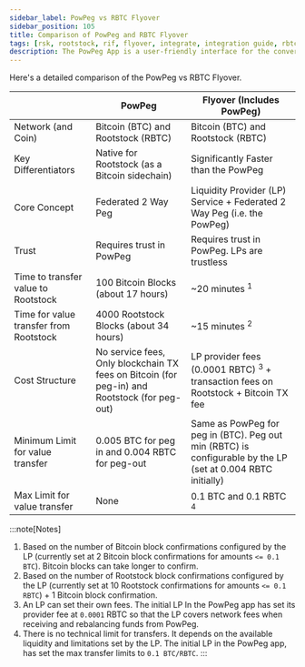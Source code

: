 ```yaml
---
sidebar_label: PowPeg vs RBTC Flyover
sidebar_position: 105
title: Comparison of PowPeg and RBTC Flyover
tags: [rsk, rootstock, rif, flyover, integrate, integration guide, rbtc, powpeg]
description: The PowPeg App is a user-friendly interface for the conversion of BTC to RBTC and vice versa. It is secured by the powpeg protocol, which is a unique 2-way peg system that allows users to natively transfer bitcoins from the Bitcoin blockchain to the Rootstock blockchain and vice versa, creating a token called RBTC that is pegged to the value of Bitcoin.
---
```


Here's a detailed comparison of the PowPeg vs RBTC Flyover.

|  | PowPeg | Flyover (Includes PowPeg) |
| --- | --- | --- |
| Network (and Coin) | Bitcoin (BTC) and Rootstock (RBTC) | Bitcoin (BTC) and Rootstock (RBTC) |
| Key Differentiators | Native for Rootstock (as a Bitcoin sidechain) | Significantly Faster than the PowPeg |
| Core Concept | Federated 2 Way Peg | Liquidity Provider (LP) Service + Federated 2 Way Peg (i.e. the PowPeg) |
| Trust | Requires trust in PowPeg | Requires trust in PowPeg. LPs are trustless |
| Time to transfer value to Rootstock | 100 Bitcoin Blocks (about 17 hours) | ~20 minutes <sup>1</sup> |
| Time for value transfer from Rootstock | 4000 Rootstock Blocks (about 34 hours) | ~15 minutes <sup>2</sup> |
|  Cost Structure | No service fees, Only blockchain TX fees on Bitcoin (for peg-in) and Rootstock (for peg-out) | LP provider fees (0.0001 RBTC) <sup>3</sup> + transaction fees on Rootstock + Bitcoin TX fee  |
| Minimum Limit for value transfer | 0.005 BTC for peg in and 0.004 RBTC for peg-out | Same as PowPeg for peg in (BTC). Peg out min (RBTC) is configurable by the LP (set at 0.004 RBTC initially) |
| Max Limit for value transfer | None | 0.1 BTC and 0.1 RBTC <sup>4</sup> |

:::note[Notes]
1. Based on the number of Bitcoin block confirmations configured by the LP (currently set at 2 Bitcoin block confirmations for amounts `<= 0.1 BTC`). Bitcoin blocks can take longer to confirm.
2. Based on the number of Rootstock block confirmations configured by the LP (currently set at 10 Rootstock confirmations for amounts `<= 0.1 RBTC`) + 1 Bitcoin block confirmation.
3. An LP can set their own fees.  The initial LP In the PowPeg app has set its provider fee at `0.0001` RBTC so that the LP covers network fees when receiving and rebalancing funds from PowPeg.
4. There is no technical limit for transfers.  It depends on the available liquidity and limitations set by the LP. The initial LP in the PowPeg app, has set the max transfer limits to `0.1 BTC/RBTC`.
:::